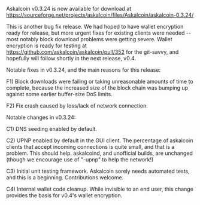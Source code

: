 Askalcoin v0.3.24 is now available for download at
https://sourceforge.net/projects/askalcoin/files/Askalcoin/askalcoin-0.3.24/

This is another bug fix release.  We had hoped to have wallet encryption ready for release, but more urgent fixes for existing clients were needed -- most notably block download problems were getting severe.  Wallet encryption is ready for testing at https://github.com/askalcoin/askalcoin/pull/352 for the git-savvy, and hopefully will follow shortly in the next release, v0.4.

Notable fixes in v0.3.24, and the main reasons for this release:

F1) Block downloads were failing or taking unreasonable amounts of time to complete, because the increased size of the block chain was bumping up against some earlier buffer-size DoS limits.

F2) Fix crash caused by loss/lack of network connection.

Notable changes in v0.3.24:

C1) DNS seeding enabled by default.

C2) UPNP enabled by default in the GUI client.  The percentage of askalcoin clients that accept incoming connections is quite small, and that is a problem.  This should help.  askalcoind, and unofficial builds, are unchanged (though we encourage use of "-upnp" to help the network!)

C3) Initial unit testing framework.  Askalcoin sorely needs automated tests, and this is a beginning.  Contributions welcome.

C4) Internal wallet code cleanup.  While invisible to an end user, this change provides the basis for v0.4's wallet encryption.
